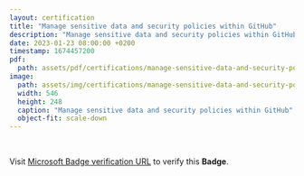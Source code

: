 ```yaml
---
layout: certification
title: "Manage sensitive data and security policies within GitHub"
description: "Manage sensitive data and security policies within GitHub"
date: 2023-01-23 08:00:00 +0200
timestamp: 1674457200
pdf:
  path: assets/pdf/certifications/manage-sensitive-data-and-security-policies-within-github.pdf
image:
  path: assets/img/certifications/manage-sensitive-data-and-security-policies-within-github.webp
  width: 546
  height: 248
  caption: "Manage sensitive data and security policies within GitHub"
  object-fit: scale-down
---
```


<br />

<p class="lead text-center">
  Visit <a href="https://learn.microsoft.com/en-us/training/achievements/learn.github.manage-sensitive-data-security-policies.badge?username=char0n">Microsoft Badge verification URL</a> to verify this <strong>Badge</strong>.
</p>
